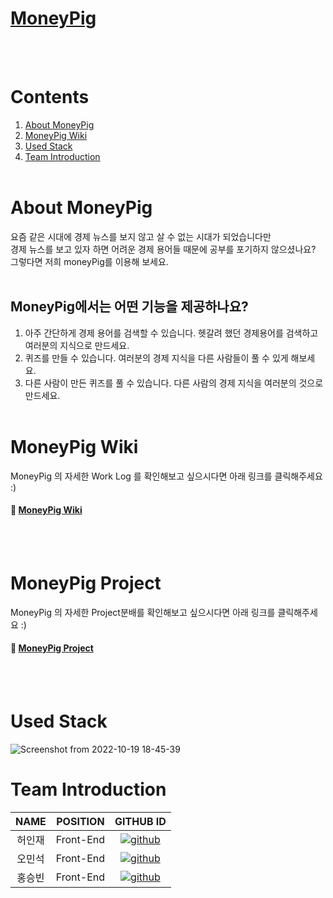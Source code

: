 # **[MoneyPig](https://money-pig.vercel.app/)**
<br/> &nbsp;

# Contents
1. [About MoneyPig](#About-MoneyPig)
2. [MoneyPig Wiki](#MoneyPig-Wiki)
3. [Used Stack](#Used-Stack)
4. [Team Introduction](#Team-Introduction)
<br/> &nbsp;

# About MoneyPig
요즘 같은 시대에 경제 뉴스를 보지 않고 살 수 없는 시대가 되었습니다만
<br/> 경제 뉴스를 보고 있자 하면 어려운 경제 용어들 때문에 공부를 포기하지 않으셨나요?
<br/> 그렇다면 저희 moneyPig를 이용해 보세요.
<br/> &nbsp;

## MoneyPig에서는 어떤 기능을 제공하나요?
1. 아주 간단하게 경제 용어를 검색할 수 있습니다. 헷갈려 했던 경제용어를 검색하고 여러분의 지식으로 만드세요.
2. 퀴즈를 만들 수 있습니다. 여러분의 경제 지식을 다른 사람들이 풀 수 있게 해보세요.
3. 다른 사람이 만든 퀴즈를 풀 수 있습니다. 다른 사람의 경제 지식을 여러분의 것으로 만드세요.
<br/> &nbsp;

# MoneyPig Wiki

MoneyPig 의 자세한 Work Log 를 확인해보고 싶으시다면 아래 링크를 클릭해주세요 :)
#### 📌  [MoneyPig Wiki](https://github.com/oxopolitics-internship-for-codestates/MoneyPig/wiki)

<br/> &nbsp;

# MoneyPig Project

MoneyPig 의 자세한 Project분배를 확인해보고 싶으시다면 아래 링크를 클릭해주세요 :)
#### 📌  [MoneyPig Project](https://github.com/orgs/oxopolitics-internship-for-codestates/projects/7/views/1)

<br/> &nbsp;


# Used Stack

![Screenshot from 2022-10-19 18-45-39](https://user-images.githubusercontent.com/93773242/196701738-8335ef5f-71b8-493c-9bbd-5de55086bae0.png)

# Team Introduction

|NAME|POSITION|GITHUB ID|
|:---:|:---:|:---:|
|허인재|Front-End|[![github](https://img.shields.io/badge/Applehole-181717?style=for-the-badge&logo=GitHub&logoColor=white)](https://github.com/Applehole)|
|오민석|Front-End|[![github](https://img.shields.io/badge/oh930428-181717?style=for-the-badge&logo=GitHub&logoColor=white)](https://github.com/oh930428)|
|홍승빈|Front-End|[![github](https://img.shields.io/badge/tmdqls2257-181717?style=for-the-badge&logo=GitHub&logoColor=white)](https://github.com/tmdqls2257)|
